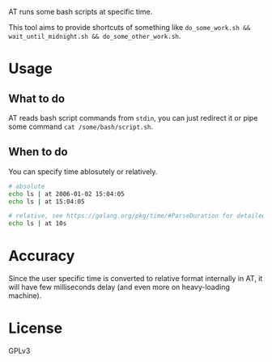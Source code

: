 AT runs some bash scripts at specific time.

This tool aims to provide shortcuts of something like `do_some_work.sh && wait_until_midnight.sh && do_some_other_work.sh`.

# Usage

## What to do

AT reads bash script commands from `stdin`, you can just redirect it or pipe some command `cat /some/bash/script.sh`.

## When to do

You can specify time ablosutely or relatively.

```sh
# absolute
echo ls | at 2006-01-02 15:04:05
echo ls | at 15:04:05

# relative, see https://golang.org/pkg/time/#ParseDuration for detailed format
echo ls | at 10s
```

# Accuracy

Since the user specific time is converted to relative format internally in AT, it will have few milliseconds delay (and even more on heavy-loading machine).

# License

GPLv3
